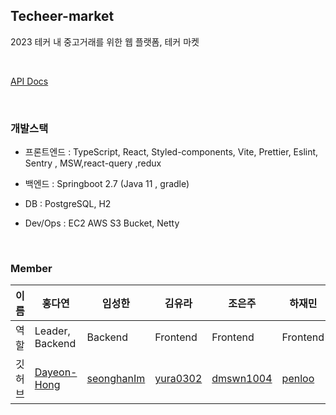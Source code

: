 ## Techeer-market
2023 테커 내 중고거래를 위한 웹 플랫폼, 테커 마켓 

<br>

[API Docs](https://hdayon.notion.site/API-9e28dd92dc194e1c85f6e801877a2432?pvs=4)

<br>

### 개발스택

- 프론트엔드 : TypeScript, React, Styled-components, Vite, Prettier, Eslint, Sentry , MSW,react-query ,redux
- 백엔드 :  Springboot 2.7 (Java 11 , gradle)
- DB : PostgreSQL, H2
- Dev/Ops : EC2 AWS S3 Bucket, Netty

  <br>

### Member 
| 이름 | 홍다연 | 임성한 | 김유라 | 조은주 | 하재민 |
| --- | --- | --- | --- | --- | --- |
| 역할  | Leader, Backend | Backend | Frontend | Frontend | Frontend |
| 깃허브 | [Dayeon-Hong](https://github.com/Dayeon-Hong) | [seonghanIm](https://github.com/seonghanIm) | [yura0302](https://github.com/yura0302) | [dmswn1004](https://github.com/dmswn1004) | [penloo](https://github.com/penloo) |

<!--

**Here are some ideas to get you started:**

🙋‍♀️ A short introduction - what is your organization all about?
🌈 Contribution guidelines - how can the community get involved?
👩‍💻 Useful resources - where can the community find your docs? Is there anything else the community should know?
🍿 Fun facts - what does your team eat for breakfast?
🧙 Remember, you can do mighty things with the power of [Markdown](https://docs.github.com/github/writing-on-github/getting-started-with-writing-and-formatting-on-github/basic-writing-and-formatting-syntax)
-->
